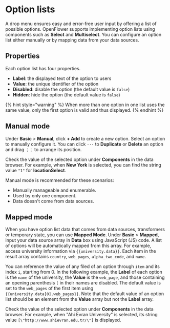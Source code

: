 # Option lists

A drop menu ensures easy and error-free user input by offering a list of possible options. OpenFlower supports implementing option lists using components such as **Select** and **Multiselect**. You can configure an option list either manually or by mapping data from your data sources.

## Properties

Each option list has four properties.

* **Label**: the displayed text of the option to users
* **Value**: the unique identifier of the option
* **Disabled**: disable the option (the default value is `false`)
* **Hidden**: hide the option (the default value is `false`)

{% hint style="warning" %}
When more than one option in one list uses the same value, only the first option is valid and thus displayed.
{% endhint %}

## Manual mode

Under **Basic** > **Manual**, click **+ Add** to create a new option. Select an option to manually configure it. You can click `···` to **Duplicate** or **Delete** an option and drag `⋮⋮` to arrange its position.

Check the value of the selected option under **Components** in the data browser. For example, when **New York** is selected, you can find the string value `"1"` for **locationSelect**.

Manual mode is recommended for these scenarios:

* Manually manageable and enumerable.
* Used by only one component.
* Data doesn't come from data sources.

## Mapped mode

When you have option list data that comes from data sources, transformers or temporary state, you can use **Mapped Mode**. Under **Basic** > **Mapped**, input your data source array in **Data** box using JavaScript (JS) code. A list of options will be automatically mapped from this array. For example, access university information via `{{university.data}}`. Each item in the result array contains `country`, `web_pages`, `alpha_two_code`, and `name`.

You can reference the value of any filed of an option through `item` and its index `i`, starting from 0. In the following example, the **Label** of each option is the `name` of the university, the **Value** is the `web_page`, and those containing an opening parenthesis `(` in their names are disabled. The default value is set to the `web_pages` of the first item using `{{university.data[0].web_pages}}`. Note that the default value of an option list should be an element from the **Value** array but not the **Label** array.

Check the value of the selected option under **Components** in the data browser. For example, when "Ahi Evran University" is selected, its string value `[\"http://www.ahievran.edu.tr/\"]` is displayed.
